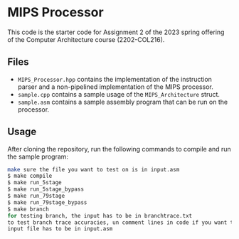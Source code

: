# MIPS Processor

This code is the starter code for Assignment 2 of the 2023 spring offering of the Computer Architecture course (2202-COL216).

## Files
- `MIPS_Processor.hpp` contains the implementation of the instruction parser and a non-pipelined implementation of the MIPS processor.
- `sample.cpp` contains a sample usage of the `MIPS_Architecture` struct.
- `sample.asm` contains a sample assembly program that can be run on the processor.

## Usage
After cloning the repository, run the following commands to compile and run the sample program:
```bash
make sure the file you want to test on is in input.asm
$ make compile
$ make run_5stage
$ make run_5stage_bypass
$ make run_79stage
$ make run_79stage_bypass
$ make branch
for testing branch, the input has to be in branchtrace.txt
to test branch trace accuracies, un comment lines in code if you want to see "taken/ not taken" for each branch trace
input file has to be in input.asm
```
